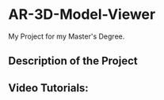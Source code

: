 # AR-3D-Model-Viewer
My Project for my Master's Degree. 

## Description of the Project

## Video Tutorials:
